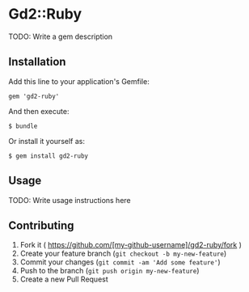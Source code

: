 # Gd2::Ruby

TODO: Write a gem description

## Installation

Add this line to your application's Gemfile:

    gem 'gd2-ruby'

And then execute:

    $ bundle

Or install it yourself as:

    $ gem install gd2-ruby

## Usage

TODO: Write usage instructions here

## Contributing

1. Fork it ( https://github.com/[my-github-username]/gd2-ruby/fork )
2. Create your feature branch (`git checkout -b my-new-feature`)
3. Commit your changes (`git commit -am 'Add some feature'`)
4. Push to the branch (`git push origin my-new-feature`)
5. Create a new Pull Request
